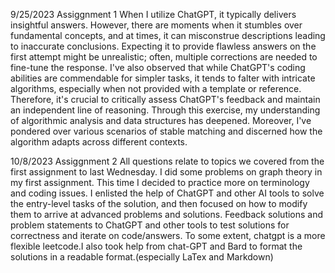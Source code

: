 9/25/2023  Assiggnment 1
When I utilize ChatGPT, it typically delivers insightful answers. However, there are moments when it stumbles over fundamental concepts, and at times, it can misconstrue descriptions leading to inaccurate conclusions. Expecting it to provide flawless answers on the first attempt might be unrealistic; often, multiple corrections are needed to fine-tune the response. I've also observed that while ChatGPT's coding abilities are commendable for simpler tasks, it tends to falter with intricate algorithms, especially when not provided with a template or reference. Therefore, it's crucial to critically assess ChatGPT's feedback and maintain an independent line of reasoning. Through this exercise, my understanding of algorithmic analysis and data structures has deepened. Moreover, I've pondered over various scenarios of stable matching and discerned how the algorithm adapts across different contexts.


10/8/2023  Assiggnment 2
All questions relate to topics we covered from the first assignment to last Wednesday. I did some problems on graph theory in my first assignment. This time I decided to practice more on terminology and coding issues. I enlisted the help of ChatGPT and other AI tools to solve the entry-level tasks of the solution, and then focused on how to modify them to arrive at advanced problems and solutions. Feedback solutions and problem statements to ChatGPT and other tools to test solutions for correctness and iterate on code/answers. To some extent, chatgpt is a more flexible leetcode.I also took help from chat-GPT and Bard to format the solutions in a readable format.(especially LaTex and Markdown)